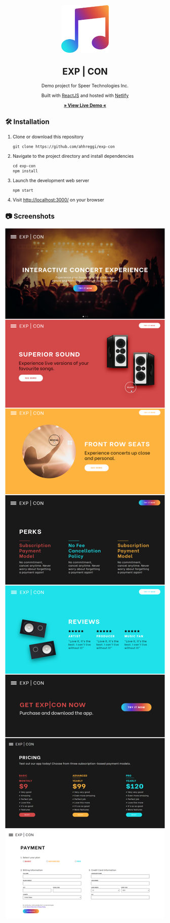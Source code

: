 <!-- TITLE -->
<div align="center">
<img src="public/music.png" width="150px">
<p>
<h1>EXP | CON</h1>
<p>Demo project for Speer Technologies Inc.
</p>

<p>Built with <a href="https://reactjs.org/">ReactJS</a> and hosted with <a href="https://www.netlify.com/">Netlify</a></p>

<b><a href="https://ahhreggi-expcon.netlify.app/" target="_blank">
   » View Live Demo «
</a></b>

</div>

<!-- INSTALLATION -->

## 🛠 Installation

1. Clone or download this repository
   ```
   git clone https://github.com/ahhreggi/exp-con
   ```
2. Navigate to the project directory and install dependencies
   ```
   cd exp-con
   npm install
   ```
3. Launch the development web server
   ```
   npm start
   ```
4. Visit <a href="http://localhost:3000/">http://localhost:3000/</a> on your browser

## 📷 Screenshots

<img src="./public/screenshots/hero.png" alt="screenshot">
<img src="./public/screenshots/red.png" alt="screenshot">
<img src="./public/screenshots/yellow.png" alt="screenshot">
<img src="./public/screenshots/perks.png" alt="screenshot">
<img src="./public/screenshots/reviews.png" alt="screenshot">
<img src="./public/screenshots/get.png" alt="screenshot">
<img src="./public/screenshots/pricing.png" alt="screenshot">
<img src="./public/screenshots/payment.png" alt="screenshot">
